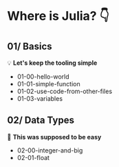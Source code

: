# Where is Julia? 👇

## 01/ Basics 

💡 **Let's keep the tooling simple**

- 01-00-hello-world
- 01-01-simple-function
- 01-02-use-code-from-other-files
- 01-03-variables


## 02/ Data Types

👊 **This was supposed to be easy**

- 02-00-integer-and-big
- 02-01-float